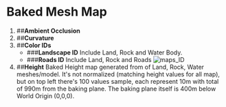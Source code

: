 # Baked Mesh Map
1. ##**Ambient Occlusion**
2. ##**Curvature**
3. ##**Color IDs**
   - ###**Landscape ID**
       Include Land, Rock and Water Body.
   - ###**Roads ID**
       Include Land, Rock and Roads
    ![maps_ID](https://github.com/user-attachments/assets/5ed71928-3a1e-4db0-90d1-31604687b3f7)
4. ##**Height**
   Baked Height map generated from of Land, Rock, Water meshes/model.
   It's not normalized (matching height values for all map), but on top left there's 100 values sample, each represent 10m with total of 990m from the baking plane.
   The baking plane itself is 400m below World Origin (0,0,0).
    
